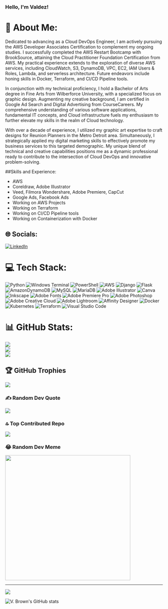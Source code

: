 ### Hello, I'm Valdez!

# 💫 About Me:
Dedicated to advancing as a Cloud DevOps Engineer, I am actively pursuing the AWS Developer Associates Certification to complement my ongoing studies. I successfully completed the AWS Restart Bootcamp with BrookSource, attaining the Cloud Practitioner Foundation Certification from AWS. My practical experience extends to the exploration of diverse AWS services, including CloudWatch, S3, DynamoDB, VPC, EC2, IAM Users & Roles, Lambda, and serverless architecture. Future endeavors include honing skills in Docker, Terraform, and CI/CD Pipeline tools.

In conjunction with my technical proficiency, I hold a Bachelor of Arts degree in Fine Arts from Wilberforce University, with a specialized focus on graphic design. Augmenting my creative background, I am certified in Google Ad Search and Digital Advertising from CourseCareers. My comprehensive understanding of various software applications, fundamental IT concepts, and Cloud infrastructure fuels my enthusiasm to further elevate my skills in the realm of Cloud technology.

With over a decade of experience, I utilized my graphic art expertise to craft designs for Reunion Planners in the Metro Detroit area. Simultaneously, I strategically applied my digital marketing skills to effectively promote my business services to this targeted demographic. My unique blend of technical and creative capabilities positions me as a dynamic professional ready to contribute to the intersection of Cloud DevOps and innovative problem-solving.

##Skills and Experience:
- AWS
- Coreldraw, Adobe Illustrator
- Veed, Filmora Wondershare, Adobe Premiere, CapCut
- Google Ads, Facebook Ads
- Working on AWS Projects
- Working on Terraform
- Working on CI/CD Pipeline tools
- Working on Containerization with Docker


## 🌐 Socials:
[![LinkedIn](https://img.shields.io/badge/LinkedIn-%230077B5.svg?logo=linkedin&logoColor=white)](https://linkedin.com/in/https://www.linkedin.com/in/valdez-brown-10442176/) 

# 💻 Tech Stack:
![Python](https://img.shields.io/badge/python-3670A0?style=for-the-badge&logo=python&logoColor=ffdd54) ![Windows Terminal](https://img.shields.io/badge/Windows%20Terminal-%234D4D4D.svg?style=for-the-badge&logo=windows-terminal&logoColor=white) ![PowerShell](https://img.shields.io/badge/PowerShell-%235391FE.svg?style=for-the-badge&logo=powershell&logoColor=white) ![AWS](https://img.shields.io/badge/AWS-%23FF9900.svg?style=for-the-badge&logo=amazon-aws&logoColor=white) ![Django](https://img.shields.io/badge/django-%23092E20.svg?style=for-the-badge&logo=django&logoColor=white) ![Flask](https://img.shields.io/badge/flask-%23000.svg?style=for-the-badge&logo=flask&logoColor=white) ![AmazonDynamoDB](https://img.shields.io/badge/Amazon%20DynamoDB-4053D6?style=for-the-badge&logo=Amazon%20DynamoDB&logoColor=white) ![MySQL](https://img.shields.io/badge/mysql-%2300000f.svg?style=for-the-badge&logo=mysql&logoColor=white) ![MariaDB](https://img.shields.io/badge/MariaDB-003545?style=for-the-badge&logo=mariadb&logoColor=white) ![Adobe Illustrator](https://img.shields.io/badge/adobe%20illustrator-%23FF9A00.svg?style=for-the-badge&logo=adobe%20illustrator&logoColor=white) ![Canva](https://img.shields.io/badge/Canva-%2300C4CC.svg?style=for-the-badge&logo=Canva&logoColor=white) ![Inkscape](https://img.shields.io/badge/Inkscape-e0e0e0?style=for-the-badge&logo=inkscape&logoColor=080A13) ![Adobe Fonts](https://img.shields.io/badge/Adobe%20Fonts-000B1D.svg?style=for-the-badge&logo=Adobe%20Fonts&logoColor=white) ![Adobe Premiere Pro](https://img.shields.io/badge/Adobe%20Premiere%20Pro-9999FF.svg?style=for-the-badge&logo=Adobe%20Premiere%20Pro&logoColor=white) ![Adobe Photoshop](https://img.shields.io/badge/adobe%20photoshop-%2331A8FF.svg?style=for-the-badge&logo=adobe%20photoshop&logoColor=white) ![Adobe Creative Cloud](https://img.shields.io/badge/Adobe%20Creative%20Cloud-DA1F26.svg?style=for-the-badge&logo=Adobe%20Creative%20Cloud&logoColor=white) ![Adobe Lightroom](https://img.shields.io/badge/Adobe%20Lightroom-31A8FF.svg?style=for-the-badge&logo=Adobe%20Lightroom&logoColor=white) ![Affinity Designer](https://img.shields.io/badge/affinity%20designer-%231B72BE.svg?style=for-the-badge&logo=affinity-designer&logoColor=white) ![Docker](https://img.shields.io/badge/docker-%230db7ed.svg?style=for-the-badge&logo=docker&logoColor=white) ![Kubernetes](https://img.shields.io/badge/kubernetes-%23326ce5.svg?style=for-the-badge&logo=kubernetes&logoColor=white) ![Terraform](https://img.shields.io/badge/terraform-%235835CC.svg?style=for-the-badge&logo=terraform&logoColor=white) ![Visual Studio Code](https://img.shields.io/badge/Visual%20Studio%20Code-0078d7.svg?style=for-the-badge&logo=visual-studio-code&logoColor=white)
# 📊 GitHub Stats:
![](https://github-readme-stats.vercel.app/api?username=valleyboy1&theme=dark&hide_border=false&include_all_commits=true&count_private=true)<br/>
![](https://github-readme-streak-stats.herokuapp.com/?user=valleyboy1&theme=dark&hide_border=false)<br/>
![](https://github-readme-stats.vercel.app/api/top-langs/?username=valleyboy1&theme=dark&hide_border=false&include_all_commits=true&count_private=true&layout=compact)

## 🏆 GitHub Trophies
![](https://github-profile-trophy.vercel.app/?username=valleyboy1&theme=radical&no-frame=false&no-bg=true&margin-w=4)

### ✍️ Random Dev Quote
![](https://quotes-github-readme.vercel.app/api?type=horizontal&theme=radical)

### 🔝 Top Contributed Repo
![](https://github-contributor-stats.vercel.app/api?username=valleyboy1&limit=5&theme=dark&combine_all_yearly_contributions=true)

### 😂 Random Dev Meme
<img src='https://randommeme-five.vercel.app/' style="height: 400px;"/>

---
[![](https://visitcount.itsvg.in/api?id=valleyboy1&icon=0&color=0)](https://visitcount.itsvg.in)

<!-- Proudly created with GPRM ( https://gprm.itsvg.in ) -->


![V. Brown's GitHub stats](https://github-readme-stats.vercel.app/api?username=valleyboy1&show_icons=true&theme=merko)
